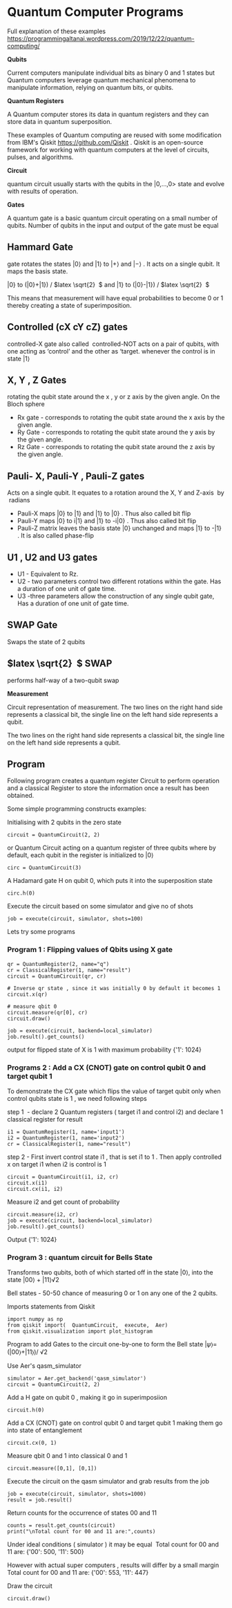 # Quantum Computer Programs

Full explanation of these examples https://programmingaltanai.wordpress.com/2019/12/22/quantum-computing/

**Qubits**

Current computers manipulate individual bits as binary 0 and 1 states but Quantum computers leverage quantum mechanical phenomena to manipulate information, relying on quantum bits, or qubits.

**Quantum Registers**

A Quantum computer stores its data in quantum registers and they can store data in quantum superposition.

These examples of Quantum computing are reused with some modification from IBM's Qiskit https://github.com/Qiskit . Qiskit is an open-source framework for working with quantum computers at the level of circuits, pulses, and algorithms.

**Circuit**

quantum circuit usually starts with the qubits in the |0,…,0> state and evolve with results of operation.

**Gates**

A quantum gate is a basic quantum circuit operating on a small number of qubits. Number of qubits in the input and output of the gate must be equal

## Hammard Gate

gate rotates the states |0⟩ and |1⟩ to |+⟩ and |−⟩ .
It acts on a single qubit. It maps the basis state.

|0} to (|0}+|1}) / $latex \sqrt{2}  $ and |1} to (|0}-|1}) / $latex \sqrt{2}  $

This means that measurement will have equal probabilities to become 0 or 1 thereby creating a state of superimposition.

## Controlled (cX cY cZ) gates

controlled-X gate also called  controlled-NOT
acts on a pair of qubits, with one acting as ‘control’ and the other as ‘target.
whenever the control is in state |1⟩ 

## X, Y , Z Gates

rotating the qubit state around the x , y or z axis by the given angle.
On the Bloch sphere
- Rx gate - corresponds to rotating the qubit state around the x axis by the given angle.
- Ry Gate - corresponds to rotating the qubit state around the y axis by the given angle.
- Rz Gate - corresponds to rotating the qubit state around the z axis by the given angle.

## Pauli- X, Pauli-Y , Pauli-Z gates

Acts on a single qubit. It equates to a rotation around the X, Y and Z-axis  by  radians
- Pauli-X maps |0} to |1} and |1} to |0} . Thus also called bit flip
- Pauli-Y maps |0} to i|1} and |1} to -i|0} . Thus also called bit flip
- Pauli-Z matrix leaves the basis state |0} unchanged and maps |1} to -|1} . It is also called phase-flip

## U1 , U2 and U3 gates

- U1 - Equivalent to Rz.
- U2 - two parameters control two different rotations within the gate. Has a duration of one unit of gate time.
- U3 -three parameters allow the construction of any single qubit gate, Has a duration of one unit of gate time.

## SWAP Gate 

Swaps the state of 2 qubits 

## $latex \sqrt{2}  $ SWAP

performs half-way of a two-qubit swap

**Measurement**

Circuit representation of measurement. The two lines on the right hand side represents a classical bit, the single line on the left hand side represents a qubit.

The two lines on the right hand side represents a classical bit, the single line on the left hand side represents a qubit.

## Program 

Following program creates a quantum register Circuit to perform operation and a classical Register to store the information once a result has been obtained.

Some simple programming constructs examples:

Initialising with 2 qubits in the zero state
```
circuit = QuantumCircuit(2, 2)
```
or Quantum Circuit acting on a quantum register of three qubits where by default, each qubit in the register is initialized to |0⟩
```
circ = QuantumCircuit(3)
```

A Hadamard gate H on qubit 0, which puts it into the superposition state
```
circ.h(0)
```
Execute the circuit based on some simulator and give no of shots
```
job = execute(circuit, simulator, shots=100)
```

Lets try some programs 

### Program 1 : Flipping values of Qbits using X gate 
```
qr = QuantumRegister(2, name="q")
cr = ClassicalRegister(1, name="result")
circuit = QuantumCircuit(qr, cr)

# Inverse qr state , since it was initially 0 by default it becomes 1 
circuit.x(qr)

# measure qbit 0 
circuit.measure(qr[0], cr)
circuit.draw()

job = execute(circuit, backend=local_simulator)
job.result().get_counts()
```
output for flipped state of X is 1 with maximum probability
{'1': 1024}

### Programs 2 : Add a CX (CNOT) gate on control qubit 0 and target qubit 1

To demonstrate the CX gate which flips the value of target qubit only when control qubits state is 1 , we need following steps

step 1  - declare 2 Quantum registers ( target i1 and control i2)
and declare 1 classical register for result
```
i1 = QuantumRegister(1, name='input1')
i2 = QuantumRegister(1, name='input2')
cr = ClassicalRegister(1, name="result")
```

step 2 - First invert control state i1 , that is set i1 to 1 . Then apply controlled x on target i1 when i2 is control is 1
```
circuit = QuantumCircuit(i1, i2, cr)
circuit.x(i1) 
circuit.cx(i1, i2) 
```

Measure i2 and get count of probability
```
circuit.measure(i2, cr)
job = execute(circuit, backend=local_simulator)
job.result().get_counts()
```

Output
{'1': 1024}

### Program 3 : quantum circuit for Bells State

Transforms two qubits, both of which started off in the state
|0⟩, into the state
|00⟩ + |11⟩√2

Bell states - 50-50 chance of measuring 0 or 1 on any one of the 2 qubits.

Imports statements from Qiskit
```
import numpy as np
from qiskit import(  QuantumCircuit,  execute,  Aer)
from qiskit.visualization import plot_histogram
```
Program to add Gates to the circuit one-by-one to form the Bell state
|𝜓⟩=(|00⟩+|11⟩)/ √2

Use Aer's qasm_simulator
```
simulator = Aer.get_backend('qasm_simulator')
circuit = QuantumCircuit(2, 2)
```

Add a H gate on qubit 0 , making it go in superimposiion
```
circuit.h(0)
```

Add a CX (CNOT) gate on control qubit 0 and target qubit 1 making them go into state of entanglement
```
circuit.cx(0, 1)
```

Measure qbit 0 and 1 into classical 0 and 1
```
circuit.measure([0,1], [0,1])
```
Execute the circuit on the qasm simulator and grab results from the job
```
job = execute(circuit, simulator, shots=1000)
result = job.result()
```
Return counts for the occurrence of states 00 and 11 
```
counts = result.get_counts(circuit)
print("\nTotal count for 00 and 11 are:",counts)
```
Under ideal conditions ( simulator ) it may be equal 
Total count for 00 and 11 are: {'00': 500, '11': 500}

However with actual super computers , results will differ by a small margin 
Total count for 00 and 11 are: {'00': 553, '11': 447}

Draw the circuit
```
circuit.draw()
```
